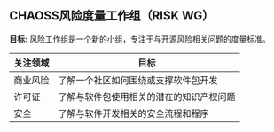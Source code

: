 ## CHAOSS风险度量工作组（RISK WG）

**目标:** 风险工作组是一个新的小组，专注于与开源风险相关问题的度量标准。

| 关注领域 | 目标 |
| --- | --- |
| 商业风险 | 了解一个社区如何围绕或支撑软件包开发 |
| 许可证 | 了解与软件包使用相关的潜在的知识产权问题 |
| 安全 | 了解与软件开发相关的安全流程和程序 |
